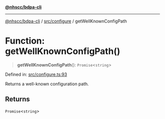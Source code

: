 [**@nhscc/bdpa-cli**](../../../README.md)

***

[@nhscc/bdpa-cli](../../../README.md) / [src/configure](../README.md) / getWellKnownConfigPath

# Function: getWellKnownConfigPath()

> **getWellKnownConfigPath**(): `Promise`\<`string`\>

Defined in: [src/configure.ts:93](https://github.com/nhscc/bdpa-cli/blob/c8a325cdd3d6bbbd34604fbd2249eb233fe4776a/src/configure.ts#L93)

Returns a well-known configuration path.

## Returns

`Promise`\<`string`\>
